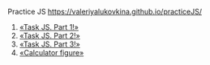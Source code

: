 Practice JS
https://valeriyalukovkina.github.io/practiceJS/

1) [«Task JS. Part 1!»](./Tasks_part1/)
2) [«Task JS. Part 2!»](./Tasks_part2/)
3) [«Task JS. Part 3!»](./Tasks_part3/)
4) [«Calculator figure»](./calculatorFigure/)